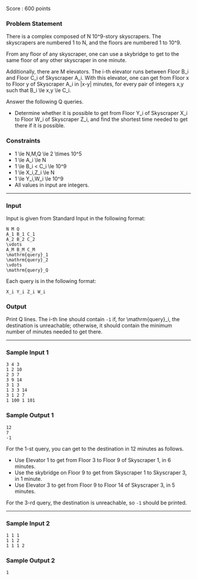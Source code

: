 Score : 600 points

### Problem Statement

There is a complex composed of N 10^9-story skyscrapers. The skyscrapers are numbered 1 to N, and the floors are numbered 1 to 10^9.

From any floor of any skyscraper, one can use a skybridge to get to the same floor of any other skyscraper in one minute.

Additionally, there are M elevators. The i-th elevator runs between Floor B\_i and Floor C\_i of Skyscraper A\_i. With this elevator, one can get from Floor x to Floor y of Skyscraper A\_i in |x-y| minutes, for every pair of integers x,y such that B\_i \le x,y \le C\_i.

Answer the following Q queries.

* Determine whether it is possible to get from Floor Y\_i of Skyscraper X\_i to Floor W\_i of Skyscraper Z\_i, and find the shortest time needed to get there if it is possible.

### Constraints

* 1 \le N,M,Q \le 2 \times 10^5
* 1 \le A\_i \le N
* 1 \le B\_i < C\_i \le 10^9
* 1 \le X\_i,Z\_i \le N
* 1 \le Y\_i,W\_i \le 10^9
* All values in input are integers.

---

### Input

Input is given from Standard Input in the following format:

```
N M Q
A_1 B_1 C_1
A_2 B_2 C_2
\vdots
A_M B_M C_M
\mathrm{query}_1
\mathrm{query}_2
\vdots
\mathrm{query}_Q
```

Each query is in the following format:

```
X_i Y_i Z_i W_i
```

### Output

Print Q lines. The i-th line should contain `-1` if, for \mathrm{query}\_i, the destination is unreachable; otherwise, it should contain the minimum number of minutes needed to get there.

---

### Sample Input 1

```
3 4 3
1 2 10
2 3 7
3 9 14
3 1 3
1 3 3 14
3 1 2 7
1 100 1 101
```

### Sample Output 1

```
12
7
-1
```

For the 1-st query, you can get to the destination in 12 minutes as follows.

* Use Elevator 1 to get from Floor 3 to Floor 9 of Skyscraper 1, in 6 minutes.
* Use the skybridge on Floor 9 to get from Skyscraper 1 to Skyscraper 3, in 1 minute.
* Use Elevator 3 to get from Floor 9 to Floor 14 of Skyscraper 3, in 5 minutes.

For the 3-rd query, the destination is unreachable, so `-1` should be printed.

---

### Sample Input 2

```
1 1 1
1 1 2
1 1 1 2
```

### Sample Output 2

```
1
```